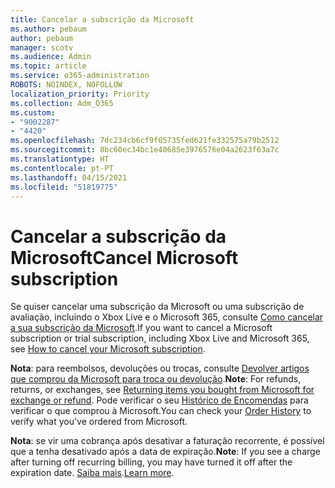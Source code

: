 ```yaml
---
title: Cancelar a subscrição da Microsoft
ms.author: pebaum
author: pebaum
manager: scotv
ms.audience: Admin
ms.topic: article
ms.service: o365-administration
ROBOTS: NOINDEX, NOFOLLOW
localization_priority: Priority
ms.collection: Adm_O365
ms.custom:
- "9002287"
- "4420"
ms.openlocfilehash: 7dc234cb6cf9f05735fed621fe332575a79b2512
ms.sourcegitcommit: 8bc60ec34bc1e40685e3976576e04a2623f63a7c
ms.translationtype: HT
ms.contentlocale: pt-PT
ms.lasthandoff: 04/15/2021
ms.locfileid: "51819775"
---
```

# <a name="cancel-microsoft-subscription"></a><span data-ttu-id="f1036-102">Cancelar a subscrição da Microsoft</span><span class="sxs-lookup"><span data-stu-id="f1036-102">Cancel Microsoft subscription</span></span>

<span data-ttu-id="f1036-103">Se quiser cancelar uma subscrição da Microsoft ou uma subscrição de avaliação, incluindo o Xbox Live e o Microsoft 365, consulte [Como cancelar a sua subscrição da Microsoft](https://support.microsoft.com/help/4027815).</span><span class="sxs-lookup"><span data-stu-id="f1036-103">If you want to cancel a Microsoft subscription or trial subscription, including Xbox Live and Microsoft 365, see [How to cancel your Microsoft subscription](https://support.microsoft.com/help/4027815).</span></span>

<span data-ttu-id="f1036-104">**Nota**: para reembolsos, devoluções ou trocas, consulte [Devolver artigos que comprou da Microsoft para troca ou devolução](https://support.microsoft.com/help/10558).</span><span class="sxs-lookup"><span data-stu-id="f1036-104">**Note**: For refunds, returns, or exchanges, see [Returning items you bought from Microsoft for exchange or refund](https://support.microsoft.com/help/10558).</span></span> <span data-ttu-id="f1036-105">Pode verificar o seu [Histórico de Encomendas](https://account.microsoft.com/billing/orders/) para verificar o que comprou à Microsoft.</span><span class="sxs-lookup"><span data-stu-id="f1036-105">You can check your [Order History](https://account.microsoft.com/billing/orders/) to verify what you've ordered from Microsoft.</span></span> 

<span data-ttu-id="f1036-106">**Nota**: se vir uma cobrança após desativar a faturação recorrente, é possível que a tenha desativado após a data de expiração.</span><span class="sxs-lookup"><span data-stu-id="f1036-106">**Note**: If you see a charge after turning off recurring billing, you may have turned it off after the expiration date.</span></span> <span data-ttu-id="f1036-107">[Saiba mais](https://support.microsoft.com/help/10640).</span><span class="sxs-lookup"><span data-stu-id="f1036-107">[Learn more](https://support.microsoft.com/help/10640).</span></span> 
